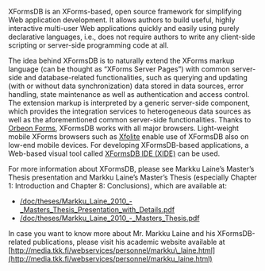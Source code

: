 XFormsDB is an XForms-based, open source framework for simplifying Web application development. It allows authors to build useful, highly interactive multi-user Web applications quickly and easily using purely declarative languages, i.e., does not require authors to write any client-side scripting or server-side programming code at all.

The idea behind XFormsDB is to naturally extend the XForms markup language (can be thought as “XForms Server Pages”) with common server-side and database-related functionalities, such as querying and updating (with or without data synchronization) data stored in data sources, error handling, state maintenance as well as authentication and access control. The extension markup is interpreted by a generic server-side component, which provides the integration services to heterogeneous data sources as well as the aforementioned common server-side functionalities. Thanks to [Orbeon Forms](http://www.orbeon.com/), XFormsDB works with all major browsers. Light-weight mobile XForms browsers such as [Xfolite](https://github.com/okoskimi/Xfolite) enable use of XFormsDB also on low-end mobile devices. For developing XFormsDB-based applications, a Web-based visual tool called [XFormsDB IDE (XIDE)](http://code.google.com/p/xformsdb-ide/) can be used.

For more information about XFormsDB, please see Markku Laine’s Master’s Thesis presentation and Markku Laine’s Master’s Thesis (especially Chapter 1: Introduction and Chapter 8: Conclusions), which are available at:
  * [/doc/theses/Markku\_Laine\_2010\_-\_Masters\_Thesis\_Presentation\_with\_Details.pdf](http://xformsdb.googlecode.com/svn/trunk/doc/theses/Markku_Laine_2010_-_Masters_Thesis_Presentation_with_Details.pdf)
  * [/doc/theses/Markku\_Laine\_2010\_-\_Masters\_Thesis.pdf](http://xformsdb.googlecode.com/svn/trunk/doc/theses/Markku_Laine_2010_-_Masters_Thesis.pdf)

In case you want to know more about Mr. Markku Laine and his XFormsDB-related publications, please visit his academic website available at [http://media.tkk.fi/webservices/personnel/markku\_laine.html](http://media.tkk.fi/webservices/personnel/markku_laine.html)